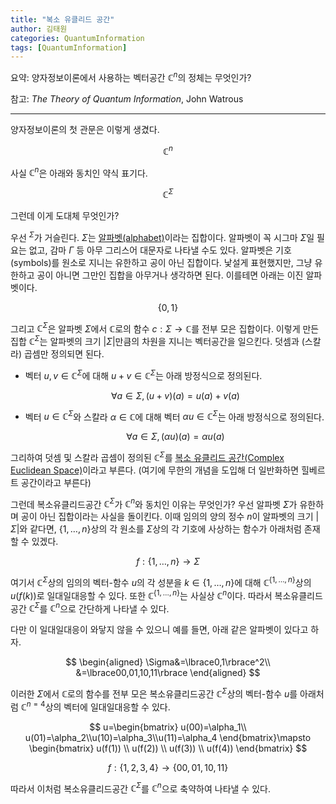 ```yaml
---
title: "복소 유클리드 공간"
author: 김태원
categories: QuantumInformation
tags: [QuantumInformation]
---
```


요약: 양자정보이론에서 사용하는 벡터공간 $\mathbb{C}^n$의 정체는 무엇인가?

참고: *The Theory of Quantum Information*, John Watrous

---

양자정보이론의 첫 관문은 이렇게 생겼다.

$$
\mathbb{C}^n
$$

사실 $\mathbb{C}^n$은 아래와 동치인 약식 표기다.

$$
\mathbb{C}^{\Sigma}
$$

그런데 이게 도대체 무엇인가? 

우선 $^{\Sigma}$가 거슬린다. $\Sigma$는 <u>알파벳(alphabet)</u>이라는 집합이다.
알파벳이 꼭 시그마 $\Sigma$일 필요는 없고, 감마 $\Gamma$ 등 아무 그리스어
대문자로 나타낼 수도 있다. 알파벳은 기호(symbols)를 원소로 지니는
유한하고 공이 아닌 집합이다. 낯설게 표현했지만, 그냥 유한하고
공이 아니면 그만인 집합을 아무거나 생각하면 된다. 이를테면 아래는 이진 알파벳이다.

$$
\lbrace0,1\rbrace
$$

그리고 $\mathbb{C}^{\Sigma}$은 알파벳 $\Sigma$에서 $\mathbb{C}$로의
함수 $c:\Sigma\rightarrow\mathbb{C}$를 전부 모은 집합이다. 이렇게 만든 집합
$\mathbb{C}^{\Sigma}$는 알파벳의 크기 $|\Sigma|$만큼의 차원을 지니는 벡터공간을
일으킨다. 덧셈과 (스칼라) 곱셈만 정의되면 된다. 

- 벡터 $u,v\in\mathbb{C}^{\Sigma}$에 대해 $u+v\in\mathbb{C}^{\Sigma}$는 아래
방정식으로 정의된다.

    $$
    \forall a\in\Sigma, (u+v)(a)=u(a)+v(a)
    $$

- 벡터 $u\in\mathbb{C}^{\Sigma}$와 스칼라 $\alpha\in\mathbb{C}$에 대해 벡터 
$\alpha u\in\mathbb{C}^{\Sigma}$는 아래 방정식으로 정의된다. 

    $$
    \forall a\in\Sigma, (\alpha u)(a) = \alpha u(a)
    $$

그리하여 덧셈 및 스칼라 곱셈이 정의된 $\mathbb{C}^{\Sigma}$를 <u>복소 유클리드 
공간(Complex Euclidean Space)</u>이라고 부른다. (여기에 무한의 개념을 도입해
더 일반화하면 힐베르트 공간이라고 부른다)

그런데 복소유클리드공간 $\mathbb{C}^{\Sigma}$가 $\mathbb{C}^n$와 동치인 이유는
무엇인가? 우선 알파벳 $\Sigma$가 유한하며 공이 아닌 집합이라는 사실을 돌이킨다.
이때 임의의 양의 정수 $n$이 알파벳의 크기 $|\Sigma|$와 같다면, $\lbrace 1,
\ldots,n\rbrace$상의 각 원소를 $\Sigma$상의 각 기호에 사상하는 함수가
아래처럼 존재할 수 있겠다.

$$
f:\lbrace1,\ldots,n\rbrace \longrightarrow \Sigma
$$

여기서 $\mathbb{C}^{\Sigma}$상의 임의의 벡터-함수 $u$의 각 성분을 $k\in\lbrace1,\ldots,
n\rbrace$에 대해 $\mathbb{C}^{\lbrace1,\ldots,n\rbrace}$상의 $u(f(k))$로 
일대일대응할 수 있다. 또한 $\mathbb{C}^{\lbrace1,\ldots,n\rbrace}$는 사실상 
$\mathbb{C}^n$이다. 따라서 복소유클리드공간 $\mathbb{C}^{\Sigma}$를 
$\mathbb{C}^n$으로 간단하게 나타낼 수 있다. 

다만 이 일대일대응이 와닿지 않을 수 있으니 예를 들면, 아래 같은 알파벳이 있다고
하자.

$$
\begin{aligned}
\Sigma&=\lbrace0,1\rbrace^2\\
        &=\lbrace00,01,10,11\rbrace
\end{aligned}
$$

이러한 $\Sigma$에서 $\mathbb{C}$로의 함수를 전부 모은 복소유클리드공간
$\mathbb{C}^{\Sigma}$상의 벡터-함수 $u$를 아래처럼 $\mathbb{C}^{n=4}$상의 벡터에
일대일대응할 수 있다.

$$
u=\begin{bmatrix}
u(00)=\alpha_1\\ u(01)=\alpha_2\\u(10)=\alpha_3\\u(11)=\alpha_4
\end{bmatrix}\mapsto
\begin{bmatrix}
u(f(1)) \\ u(f(2)) \\ u(f(3)) \\ u(f(4))
\end{bmatrix}
$$


$$
f:\lbrace1,2,3,4\rbrace\rightarrow\lbrace00,01,10,11\rbrace
$$

따라서 이처럼 복소유클리드공간 $\mathbb{C}^{\Sigma}$를 $\mathbb{C}^n$으로
축약하여 나타낼 수 있다. 


